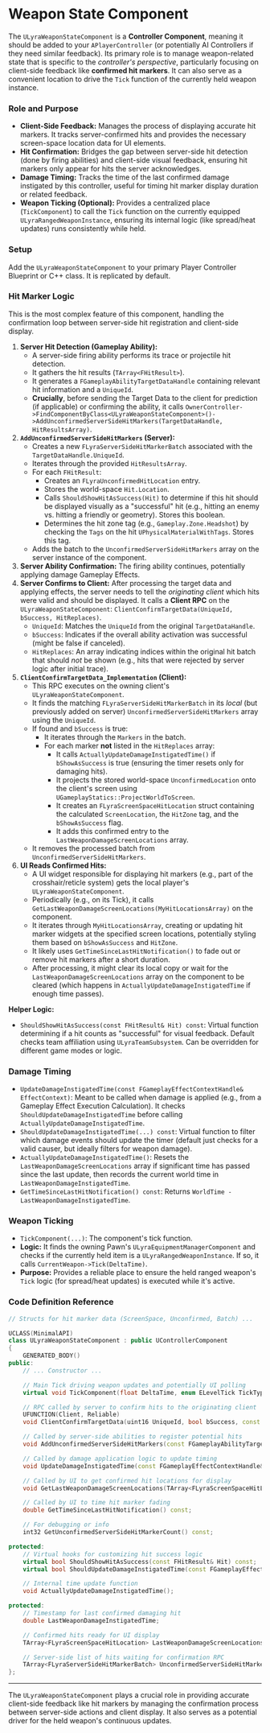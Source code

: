# Weapon State Component

The `ULyraWeaponStateComponent` is a **Controller Component**, meaning it should be added to your `APlayerController` (or potentially AI Controllers if they need similar feedback). Its primary role is to manage weapon-related state that is specific to the _controller's perspective_, particularly focusing on client-side feedback like **confirmed hit markers**. It can also serve as a convenient location to drive the `Tick` function of the currently held weapon instance.

### Role and Purpose

* **Client-Side Feedback:** Manages the process of displaying accurate hit markers. It tracks server-confirmed hits and provides the necessary screen-space location data for UI elements.
* **Hit Confirmation:** Bridges the gap between server-side hit detection (done by firing abilities) and client-side visual feedback, ensuring hit markers only appear for hits the server acknowledges.
* **Damage Timing:** Tracks the time of the last confirmed damage instigated by this controller, useful for timing hit marker display duration or related feedback.
* **Weapon Ticking (Optional):** Provides a centralized place (`TickComponent`) to call the `Tick` function on the currently equipped `ULyraRangedWeaponInstance`, ensuring its internal logic (like spread/heat updates) runs consistently while held.

### Setup

Add the `ULyraWeaponStateComponent` to your primary Player Controller Blueprint or C++ class. It is replicated by default.

### Hit Marker Logic

This is the most complex feature of this component, handling the confirmation loop between server-side hit registration and client-side display.

1. **Server Hit Detection (Gameplay Ability):**
   * A server-side firing ability performs its trace or projectile hit detection.
   * It gathers the hit results (`TArray<FHitResult>`).
   * It generates a `FGameplayAbilityTargetDataHandle` containing relevant hit information and a `UniqueId`.
   * **Crucially**, before sending the Target Data to the client for prediction (if applicable) or confirming the ability, it calls `OwnerController->FindComponentByClass<ULyraWeaponStateComponent>()->AddUnconfirmedServerSideHitMarkers(TargetDataHandle, HitResultsArray)`.
2. **`AddUnconfirmedServerSideHitMarkers` (Server):**
   * Creates a new `FLyraServerSideHitMarkerBatch` associated with the `TargetDataHandle.UniqueId`.
   * Iterates through the provided `HitResultsArray`.
   * For each `FHitResult`:
     * Creates an `FLyraUnconfirmedHitLocation` entry.
     * Stores the world-space `Hit.Location`.
     * Calls `ShouldShowHitAsSuccess(Hit)` to determine if this hit should be displayed visually as a "successful" hit (e.g., hitting an enemy vs. hitting a friendly or geometry). Stores this boolean.
     * Determines the hit zone tag (e.g., `Gameplay.Zone.Headshot`) by checking the `Tags` on the hit `UPhysicalMaterialWithTags`. Stores this tag.
   * Adds the batch to the `UnconfirmedServerSideHitMarkers` array on the server instance of the component.
3. **Server Ability Confirmation:** The firing ability continues, potentially applying damage Gameplay Effects.
4. **Server Confirms to Client:** After processing the target data and applying effects, the server needs to tell the _originating client_ which hits were valid and should be displayed. It calls a **Client RPC** on the `ULyraWeaponStateComponent`: `ClientConfirmTargetData(UniqueId, bSuccess, HitReplaces)`.
   * `UniqueId`: Matches the `UniqueId` from the original `TargetDataHandle`.
   * `bSuccess`: Indicates if the overall ability activation was successful (might be false if canceled).
   * `HitReplaces`: An array indicating indices within the original hit batch that should _not_ be shown (e.g., hits that were rejected by server logic after initial trace).
5. **`ClientConfirmTargetData_Implementation` (Client):**
   * This RPC executes on the owning client's `ULyraWeaponStateComponent`.
   * It finds the matching `FLyraServerSideHitMarkerBatch` in its _local_ (but previously added on server) `UnconfirmedServerSideHitMarkers` array using the `UniqueId`.
   * If found and `bSuccess` is true:
     * It iterates through the `Markers` in the batch.
     * For each marker **not** listed in the `HitReplaces` array:
       * It calls `ActuallyUpdateDamageInstigatedTime()` if `bShowAsSuccess` is true (ensuring the timer resets only for damaging hits).
       * It projects the stored world-space `UnconfirmedLocation` onto the client's screen using `UGameplayStatics::ProjectWorldToScreen`.
       * It creates an `FLyraScreenSpaceHitLocation` struct containing the calculated `ScreenLocation`, the `HitZone` tag, and the `bShowAsSuccess` flag.
       * It adds this confirmed entry to the `LastWeaponDamageScreenLocations` array.
   * It removes the processed batch from `UnconfirmedServerSideHitMarkers`.
6. **UI Reads Confirmed Hits:**
   * A UI widget responsible for displaying hit markers (e.g., part of the crosshair/reticle system) gets the local player's `ULyraWeaponStateComponent`.
   * Periodically (e.g., on its Tick), it calls `GetLastWeaponDamageScreenLocations(MyHitLocationsArray)` on the component.
   * It iterates through `MyHitLocationsArray`, creating or updating hit marker widgets at the specified screen locations, potentially styling them based on `bShowAsSuccess` and `HitZone`.
   * It likely uses `GetTimeSinceLastHitNotification()` to fade out or remove hit markers after a short duration.
   * After processing, it might clear its local copy or wait for the `LastWeaponDamageScreenLocations` array on the component to be cleared (which happens in `ActuallyUpdateDamageInstigatedTime` if enough time passes).

**Helper Logic:**

* `ShouldShowHitAsSuccess(const FHitResult& Hit) const`: Virtual function determining if a hit counts as "successful" for visual feedback. Default checks team affiliation using `ULyraTeamSubsystem`. Can be overridden for different game modes or logic.

### Damage Timing

* `UpdateDamageInstigatedTime(const FGameplayEffectContextHandle& EffectContext)`: Meant to be called when damage is applied (e.g., from a Gameplay Effect Execution Calculation). It checks `ShouldUpdateDamageInstigatedTime` before calling `ActuallyUpdateDamageInstigatedTime`.
* `ShouldUpdateDamageInstigatedTime(...) const`: Virtual function to filter which damage events should update the timer (default just checks for a valid causer, but ideally filters for weapon damage).
* `ActuallyUpdateDamageInstigatedTime()`: Resets the `LastWeaponDamageScreenLocations` array if significant time has passed since the last update, then records the current world time in `LastWeaponDamageInstigatedTime`.
* `GetTimeSinceLastHitNotification() const`: Returns `WorldTime - LastWeaponDamageInstigatedTime`.

### Weapon Ticking

* `TickComponent(...)`: The component's tick function.
* **Logic:** It finds the owning Pawn's `ULyraEquipmentManagerComponent` and checks if the currently held item is a `ULyraRangedWeaponInstance`. If so, it calls `CurrentWeapon->Tick(DeltaTime)`.
* **Purpose:** Provides a reliable place to ensure the held ranged weapon's `Tick` logic (for spread/heat updates) is executed while it's active.

### Code Definition Reference

```cpp
// Structs for hit marker data (ScreenSpace, Unconfirmed, Batch) ...

UCLASS(MinimalAPI)
class ULyraWeaponStateComponent : public UControllerComponent
{
	GENERATED_BODY()
public:
	// ... Constructor ...

	// Main Tick driving weapon updates and potentially UI polling
	virtual void TickComponent(float DeltaTime, enum ELevelTick TickType, FActorComponentTickFunction* ThisTickFunction) override;

	// RPC called by server to confirm hits to the originating client
	UFUNCTION(Client, Reliable)
	void ClientConfirmTargetData(uint16 UniqueId, bool bSuccess, const TArray<uint8>& HitReplaces);

	// Called by server-side abilities to register potential hits
	void AddUnconfirmedServerSideHitMarkers(const FGameplayAbilityTargetDataHandle& InTargetData, const TArray<FHitResult>& FoundHits);

	// Called by damage application logic to update timing
	void UpdateDamageInstigatedTime(const FGameplayEffectContextHandle& EffectContext);

	// Called by UI to get confirmed hit locations for display
	void GetLastWeaponDamageScreenLocations(TArray<FLyraScreenSpaceHitLocation>& WeaponDamageScreenLocations);

	// Called by UI to time hit marker fading
	double GetTimeSinceLastHitNotification() const;

	// For debugging or info
	int32 GetUnconfirmedServerSideHitMarkerCount() const;

protected:
	// Virtual hooks for customizing hit success logic
	virtual bool ShouldShowHitAsSuccess(const FHitResult& Hit) const;
	virtual bool ShouldUpdateDamageInstigatedTime(const FGameplayEffectContextHandle& EffectContext) const;

	// Internal time update function
	void ActuallyUpdateDamageInstigatedTime();

protected:
	// Timestamp for last confirmed damaging hit
	double LastWeaponDamageInstigatedTime;

	// Confirmed hits ready for UI display
	TArray<FLyraScreenSpaceHitLocation> LastWeaponDamageScreenLocations;

	// Server-side list of hits waiting for confirmation RPC
	TArray<FLyraServerSideHitMarkerBatch> UnconfirmedServerSideHitMarkers;
};
```

***

The `ULyraWeaponStateComponent` plays a crucial role in providing accurate client-side feedback like hit markers by managing the confirmation process between server-side actions and client display. It also serves as a potential driver for the held weapon's continuous updates.

